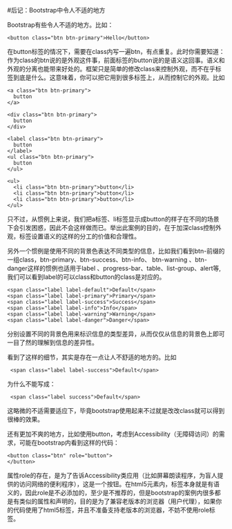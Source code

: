#后记：Bootstrap中令人不适的地方

Bootstrap有些令人不适的地方。比如：

    <button class="btn btn-primary">Hello</button>

在button标签的情况下，需要在class内写一遍btn，有点重复。此时你需要知道：作为class的btn说的是外观这件事，前面标签的button说的是语义这回事。语义和外观的分离也能带来好处的。框架只是简单的修改class来控制外观，而不在乎标签到底是什么。这意味着，你可以把它用到很多标签上，从而控制它的外观。比如

    <a class="btn btn-primary">
      button
    </a>
    
    <div class="btn btn-primary">
      button
    </div>
    
    <label class="btn btn-primary">
      button
    </label>
    <ul class="btn btn-primary">
      button
    </ul>
    
    <ul>
      <li class="btn btn-primary">button</li>
      <li class="btn btn-primary">button</li>
      <li class="btn btn-primary">button</li>
    </ul>

只不过，从惯例上来说，我们把a标签、li标签显示成button的样子在不同的场景下会引发困惑，因此不会这样做而已。举出此案例的目的，在于加深class控制外观，标签设置语义的这样的分工的价值和合理性。

另外一个惯例是使用不同的背景色表达不同类型的信息，比如我们看到btn-前缀的一组class，btn-primary、btn-success、btn-info、 btn-warning 、btn-danger这样的惯例也适用于label 、progress-bar、table、list-group、alert等,我们可以看到label的可以class和button的class是对应的。

    <span class="label label-default">Default</span>
    <span class="label label-primary">Primary</span>
    <span class="label label-success">Success</span>
    <span class="label label-info">Info</span>
    <span class="label label-warning">Warning</span>
    <span class="label label-danger">Danger</span>

分别设置不同的背景色用来标识信息的类型差异，从而仅仅从信息的背景色上即可一目了然的理解到信息的差异性。

看到了这样的细节，其实是存在一点让人不舒适的地方的。比如

     <span class="label label-success">Default</span>

为什么不能写成：
     
     <span class="label success">Default</span>

这略微的不适需要适应下，毕竟bootstrap使用起来不过就是改改class就可以得到很棒的效果。

还有更加不爽的地方，比如使用button，考虑到Accessibility（无障碍访问）的需求，可能在bootstrap内看到这样的代码：

    <button class="btn" role="button">
    </button>

属性role的存在，是为了告诉Accessibility类应用（比如屏幕朗读程序，为盲人提供的访问网络的便利程序），这是一个按钮。在html5元素内，标签本身就是有语义的，因此role是不必添加的，至少是不推荐的，但是bootstrap的案例内很多都是有类似的属性和声明的，目的是为了兼容老版本的浏览器（用户代理），如果你的代码使用了html5标签，并且不准备支持老版本的浏览器，不妨不使用role标签。

